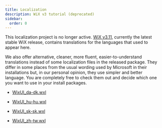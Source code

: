 ```yaml
---
title: Localization
description: WiX v3 tutorial (deprecated)
sidebar:
  order: 0
---
```


This localization project is no longer active. [WiX v3.11](https://wixtoolset.org/releases/v3.11.2/stable), currently the latest stable WiX release, contains translations for the languages that used to appear here.

We also offer alternative, cleaner, more fluent, easier-to-understand translations instead of some localization files in the released package. They differ in some places from the usual wording used by Microsoft in their installations but, in our personal opinion, they use simpler and better language. You are completely free to check them out and decide which one you want to use in your install packages.

* [WixUI_da-dk.wxl](/wix3/tutorial/localization/wixui_da-dk.wxl)

* [WixUI_hu-hu.wxl](/wix3/tutorial/localization/wixui_hu-hu.wxl)

* [WixUI_sk-sk.wxl](/wix3/tutorial/localization/wixui_sk-sk.wxl)

* [WixUI_zh-tw.wxl](/wix3/tutorial/localization/wixui_zh-tw.wxl)
